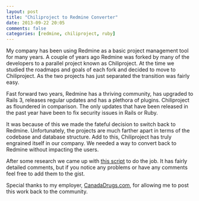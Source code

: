 ```yaml
---
layout: post
title: "Chiliproject to Redmine Converter"
date: 2013-09-22 20:05
comments: false 
categories: [redmine, chiliproject, ruby]
---
```


My company has been using Redmine as a basic project management tool for
many years. A couple of years ago Redmine was forked by many of the
developers to a parallel project known as Chiliproject. At the time we
studied the roadmaps and goals of each fork and decided to move to
Chiliproject. As the two projects has just separated the transition was
fairly easy.

Fast forward two years, Redmine has a thriving community, has upgraded
to Rails 3, releases regular updates and has a plethora of plugins. 
Chiliproject as floundered in comparison. The only
updates that have been released in the past year have been to fix
security issues in Rails or Ruby.

It was because of this we made the fateful decision to switch back to 
Redmine. Unfortunately, the projects are much farther apart in terms of
the codebase and database structure.  Add to this, Chiliproject has truly 
engrained itself in our company. We needed a way to convert back to Redmine
without impacting the users.

After some research we came up with <a href="https://gist.github.com/pallan/6663018">this script</a> to do the job. It has fairly detailed comments, but if you notice any problems or have any comments feel free to add them to the gist.

Special thanks to my employer,
[CanadaDrugs.com](https://www.canadadrugs.com), for allowing me to post
this work back to the community.
